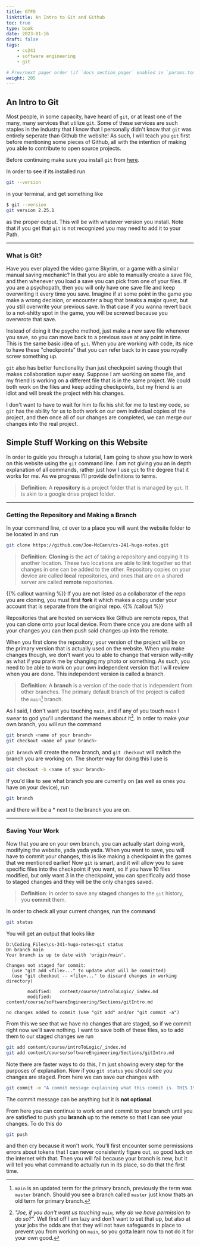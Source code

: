 ```yaml
---
title: GTFO
linktitle: An Intro to Git and Github
toc: true
type: book
date: 2023-01-16
draft: false
tags:
    - cs241
    - software engineering
    - git

# Prev/next pager order (if `docs_section_pager` enabled in `params.toml`)
weight: 205
---
```


## An Intro to Git

Most people, in some capacity, have heard of `git`, or at least one of the many, many services that utilize `git`. Some of these services are such staples in the industry that I know that I personally didn't know that `git` was entirely seperate than Github the website! As such, I will teach you `git` first before mentioning some pieces of Github, all with the intention of making you able to contribute to open source projects.

Before continuing make sure you install `git` from [here](https://git-scm.com/book/en/v2/Getting-Started-Installing-Git).

In order to see if its installed run

```bash
git --version
```

in your terminal, and get something like

```bash
$ git --version
git version 2.25.1
```

as the proper output. This will be with whatever version you install. Note that if you get that `git` is not recognized you may need to add it to your Path.

---

### What is Git?

Have you ever played the video game Skyrim, or a game with a similar manual saving mechanic? In that you are able to manually create a save file, and then whenever you load a save you can pick from one of your files. If you are a psychopath, then you will only have one save file and keep overwriting it every time you save. Imagine if at some point in the game you make a wrong decision, or encounter a bug that breaks a major quest, but you still overwrite your previous save. In that case if you wanna revert back to a not-shitty spot in the game, you will be screwed because you overwrote that save.

Instead of doing it the psycho method, just make a new save file whenever you save, so you can move back to a previous save at any point in time. This is the same basic idea of `git`. When you are working with code, its nice to have these "checkpoints" that you can refer back to in case you royally screw something up.

`git` also has better functionality than just checkpoint saving though that makes collaboration super easy. Suppose I am working on some file, and my friend is working on a different file that is in the same project. We could both work on the files and keep adding checkpoints, but my friend is an idiot and will break the project with his changes.

I don't want to have to wait for him to fix his shit for me to test my code, so `git` has the ability for us to both work on our own individual copies of the project, and then once all of our changes are completed, we can merge our changes into the real project.

## Simple Stuff Working on this Website

In order to guide you through a tutorial, I am going to show you how to work on this website using the `git` command line. I am not giving you an in depth explanation of all commands, rather just how I use `git` to the degree that it works for me. As we progress I'll provide definitions to terms.

> **Definition**: A **repository** is a project folder that is managed by `git`. It is akin to a google drive project folder.

---

### Getting the Repository and Making a Branch

In your command line, `cd` over to a place you will want the website folder to be located in and run

```bash
git clone https://github.com/Joe-McCann/cs-241-hugo-notes.git
```

> **Definition**: **Cloning** is the act of taking a repository and copying it to another location. These two locations are able to link together so that changes in one can be added to the other. Repository copies on your device are called **local** repositories, and ones that are on a shared server are called **remote** repositories.

{{% callout warning %}}
If you are not listed as a collaborator of the repo you are cloning, you must first **fork** it which makes a copy under your account that is separate from the original repo.
{{% /callout %}}

Repositories that are hosted on services like Github are remote repos, that you can clone onto your local device. From there once you are done with all your changes you can then push said changes up into the remote.

When you first clone the repository, your version of the project will be on the primary version that is actually used on the website. When you make changes though, we don't want you to able to change that version willy-nilly as what if you prank me by changing my photo or something. As such, you need to be able to work on your own independent version that I will review when you are done. This independent version is called a branch.

> **Definition**: A **branch** is a version of the code that is independent from other branches. The primary default branch of the project is called the `main`[^1] branch.

As I said, I don't want you touching `main`, and if any of you touch `main` I swear to god you'll understand the memes about it[^2]. In order to make your own branch, you will run the command

```bash
git branch <name of your branch>
git checkout <name of your branch>
```

`git branch` will create the new branch, and `git checkout` will switch the branch you are working on. The shorter way for doing this I use is

```bash
git checkout -b <name of your branch>
```

If you'd like to see what branch you are currently on (as well as ones you have on your device), run

```bash
git branch
```

and there will be a \* next to the branch you are on.

---

### Saving Your Work

Now that you are on your own branch, you can actually start doing work, modifying the website, yada yada yada. When you want to save, you will have to commit your changes, this is like making a checkpoint in the games that we mentioned earlier! Now `git` is smart, and it will allow you to save specific files into the checkpoint if you want, so if you have 10 files modified, but only want 3 in the checkpoint, you can specifically add those to staged changes and they will be the only changes saved.

> **Definition**: In order to save any **staged** changes to the `git` history, you **commit** them.

In order to check all your current changes, run the command

```bash
git status
```

You will get an output that looks like

```git
D:\Coding_Files\cs-241-hugo-notes>git status
On branch main
Your branch is up to date with 'origin/main'.

Changes not staged for commit:
  (use "git add <file>..." to update what will be committed)
  (use "git checkout -- <file>..." to discard changes in working directory)

        modified:   content/course/introToLogic/_index.md
        modified:   content/course/softwareEngineering/Sections/gitIntro.md

no changes added to commit (use "git add" and/or "git commit -a")
```

From this we see that we have no changes that are staged, so if we commit right now we'll save nothing. I want to save both of these files, so to add them to our staged changes we run

```bash
git add content/course/introToLogic/_index.md
git add content/course/softwareEngineering/Sections/gitIntro.md
```

Note there are faster ways to do this, I'm just showing every step for the purposes of explanation. Now if you `git status` you should see you changes are staged. From here we can save our changes with

```bash
git commit -m "A commit message explaining what this commit is. THIS IS REQUIRED"
```

The commit message can be anything but it is **not optional**.

From here you can continue to work on and commit to your branch until you are satisfied to push you **branch** up to the remote so that I can see your changes. To do this do

```bash
git push
```

and then cry because it won't work. You'll first encounter some permissions errors about tokens that I can never consistently figure out, so good luck on the internet with that. Then you will fail because your branch is new, but it will tell you what command to actually run in its place, so do that the first time.

[^1]: `main` is an updated term for the primary branch, previously the term was `master` branch. Should you see a branch called `master` just know thats an old term for primary branch.

[^2]: *"Joe, if you don't want us touching `main`, why do we have permission to do so?"*. Well first off I am lazy and don't want to set that up, but also at your jobs the odds are that they will not have safeguards in place to prevent you from working on `main`, so you gotta learn now to not do it for your own good.
